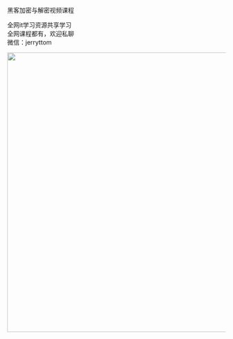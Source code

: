黑客加密与解密视频课程

全网it学习资源共享学习<br>全网课程都有，欢迎私聊<br>微信：jerryttom<br>

<a href="https://img.52fun.com/uploads/2021/05/1619835703-2a533139fe6575f.png" target="_blank" rel="noopener" data-fancybox="images"><img fetchpriority="high" decoding="async" class="alignnone size-full wp-image-40624" src="https://img.52fun.com/uploads/2021/05/1619835703-2a533139fe6575f.png" sizes="(max-width: 550px) 100vw, 550px" srcset="https://img.52fun.com/uploads/2021/05/1619835703-2a533139fe6575f.png 550w, https://img.52fun.com/uploads/2021/05/1619835703-2a533139fe6575f-256x300.png 256w" alt="" width="550" height="644"></a>